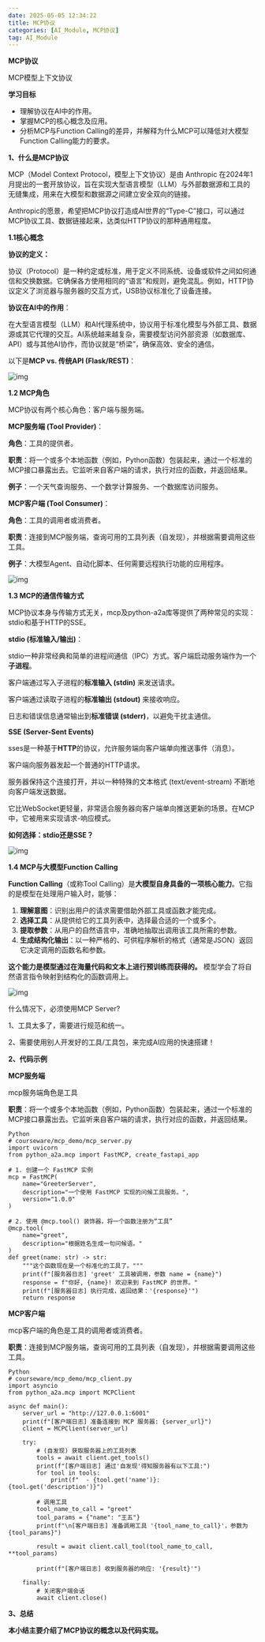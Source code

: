 ```yaml
---
date: 2025-05-05 12:34:22
title: MCP协议
categories: [AI_Module, MCP协议]
tag: AI_Module
---
```


**MCP协议**

MCP模型上下文协议

**学习目标**

- 理解协议在AI中的作用。
- 掌握MCP的核心概念及应用。
- 分析MCP与Function Calling的差异，并解释为什么MCP可以降低对大模型Function Calling能力的要求。

**1、什么是MCP协议**

MCP（Model Context Protocol，模型上下文协议）是由 Anthropic 在2024年1月提出的一套开放协议，旨在实现大型语言模型（LLM）与外部数据源和工具的无缝集成，用来在大模型和数据源之间建立安全双向的链接。

Anthropic的愿景，希望把MCP协议打造成AI世界的“Type-C”接口，可以通过MCP协议工具、数据链接起来，达类似HTTP协议的那种通用程度。

**1.1核心概念**

**协议的定义：**

协议（Protocol）是一种约定或标准，用于定义不同系统、设备或软件之间如何通信和交换数据。它确保各方使用相同的“语言”和规则，避免混乱。例如，HTTP协议定义了浏览器与服务器的交互方式，USB协议标准化了设备连接。

**协议在AI中的作用**：

在大型语言模型（LLM）和AI代理系统中，协议用于标准化模型与外部工具、数据源或其它代理的交互。AI系统越来越复杂，需要模型访问外部资源（如数据库、API）或与其他AI协作，而协议就是“桥梁”，确保高效、安全的通信。

以下是**MCP vs. 传统API (Flask/REST)**：

![img](https://bob-blog-image.oss-cn-shanghai.aliyuncs.com/MCP_imgs/image1.png)

**1.2 MCP角色**

MCP协议有两个核心角色：客户端与服务端。

**MCP服务端 (Tool Provider)**：

**角色**：工具的提供者。

**职责**：将一个或多个本地函数（例如，Python函数）包装起来，通过一个标准的MCP接口暴露出去。它监听来自客户端的请求，执行对应的函数，并返回结果。

**例子**：一个天气查询服务、一个数学计算服务、一个数据库访问服务。

**MCP客户端 (Tool Consumer)**：

**角色**：工具的调用者或消费者。

**职责**：连接到MCP服务端，查询可用的工具列表（自发现），并根据需要调用这些工具。

**例子**：大模型Agent、自动化脚本、任何需要远程执行功能的应用程序。

![img](https://bob-blog-image.oss-cn-shanghai.aliyuncs.com/MCP_imgs/image2.png)

**1.3 MCP的通信传输方式**

MCP协议本身与传输方式无关，mcp及python-a2a库等提供了两种常见的实现：stdio和基于HTTP的SSE。

**stdio (标准输入/输出)**：

stdio一种非常经典和简单的进程间通信（IPC）方式。客户端启动服务端作为一个**子进程**。

客户端通过写入子进程的**标准输入 (stdin)** 来发送请求。

客户端通过读取子进程的**标准输出 (stdout)** 来接收响应。

日志和错误信息通常输出到**标准错误 (stderr)**，以避免干扰主通信。

**SSE (Server-Sent Events)**

sses是一种基于**HTTP**的协议，允许服务端向客户端单向推送事件（消息）。

客户端向服务器发起一个普通的HTTP请求。

服务器保持这个连接打开，并以一种特殊的文本格式 (text/event-stream) 不断地向客户端发送数据。

它比WebSocket更轻量，非常适合服务器向客户端单向推送更新的场景。在MCP中，它被用来实现请求-响应模式。

**如何选择：stdio还是SSE？**

![img](https://bob-blog-image.oss-cn-shanghai.aliyuncs.com/MCP_imgs/image3.png)

**1.4 MCP与大模型Function Calling**

**Function Calling**（或称Tool Calling）是**大模型自身具备的一项核心能力**。它指的是模型在处理用户输入时，能够：

1. **理解意图**：识别出用户的请求需要借助外部工具或函数才能完成。
2. **选择工具**：从提供给它的工具列表中，选择最合适的一个或多个。
3. **提取参数**：从用户的自然语言中，准确地抽取出调用该工具所需的参数。
4. **生成结构化输出**：以一种严格的、可供程序解析的格式（通常是JSON）返回它决定调用的函数名和参数。

**这个能力是模型通过在海量代码和文本上进行预训练而获得的。** 模型学会了将自然语言指令映射到结构化的函数调用上。

![img](https://bob-blog-image.oss-cn-shanghai.aliyuncs.com/MCP_imgs/image4.png)

什么情况下，必须使用MCP Server?

1、工具太多了，需要进行规范和统一。

2、需要使用别人开发好的工具/工具包，来完成AI应用的快速搭建！

**2、代码示例**

**MCP服务端**

mcp服务端角色是工具

**职责**：将一个或多个本地函数（例如，Python函数）包装起来，通过一个标准的MCP接口暴露出去。它监听来自客户端的请求，执行对应的函数，并返回结果。

```python3
Python
# courseware/mcp_demo/mcp_server.py
import uvicorn
from python_a2a.mcp import FastMCP, create_fastapi_app

# 1. 创建一个 FastMCP 实例
mcp = FastMCP(
    name="GreeterServer",
    description="一个使用 FastMCP 实现的问候工具服务。",
    version="1.0.0"
)

# 2. 使用 @mcp.tool() 装饰器，将一个函数注册为“工具”
@mcp.tool(
    name="greet",
    description="根据姓名生成一句问候语。"
)
def greet(name: str) -> str:
    """这个函数现在是一个标准化的工具了。"""
    print(f"[服务器日志] 'greet' 工具被调用，参数 name = {name}")
    response = f"你好, {name}! 欢迎来到 FastMCP 的世界。"
    print(f"[服务器日志] 执行完成，返回结果：'{response}'")
    return response
```

**MCP客户端**

mcp客户端的角色是工具的调用者或消费者。

**职责**：连接到MCP服务端，查询可用的工具列表（自发现），并根据需要调用这些工具。

```python3
Python
# courseware/mcp_demo/mcp_client.py
import asyncio
from python_a2a.mcp import MCPClient

async def main():
    server_url = "http://127.0.0.1:6001"
    print(f"[客户端日志] 准备连接到 MCP 服务器: {server_url}")
    client = MCPClient(server_url)

    try:
        # (自发现) 获取服务器上的工具列表
        tools = await client.get_tools()
        print(f"[客户端日志] 通过'自发现'得知服务器有以下工具:")
        for tool in tools:
            print(f"  - {tool.get('name')}: {tool.get('description')}")

        # 调用工具
        tool_name_to_call = "greet"
        tool_params = {"name": "王五"}
        print(f"\n[客户端日志] 准备调用工具 '{tool_name_to_call}'，参数为 {tool_params}")

        result = await client.call_tool(tool_name_to_call, **tool_params)

        print(f"[客户端日志] 收到服务器的响应: '{result}'")

    finally:
        # 关闭客户端会话
        await client.close()
```

**3、总结**

**本小结主要介绍了MCP协议的概念以及代码实现。**